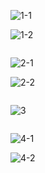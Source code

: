 ![1-1](/media/b3-542/0C3D65931B1CCAB5/TianfeiYu/Typora/imgs/2019笔试题/pdd-算法-0901/1-1.png)

![1-2](/media/b3-542/0C3D65931B1CCAB5/TianfeiYu/Typora/imgs/2019笔试题/pdd-算法-0901/1-2.png)



```

```



![2-1](/media/b3-542/0C3D65931B1CCAB5/TianfeiYu/Typora/imgs/2019笔试题/pdd-算法-0901/2-1.png)

![2-2](/media/b3-542/0C3D65931B1CCAB5/TianfeiYu/Typora/imgs/2019笔试题/pdd-算法-0901/2-2.png)



```

```





![3](/media/b3-542/0C3D65931B1CCAB5/TianfeiYu/Typora/imgs/2019笔试题/pdd-算法-0901/3.png)



```

```





![4-1](/media/b3-542/0C3D65931B1CCAB5/TianfeiYu/Typora/imgs/2019笔试题/pdd-算法-0901/4-1.png)

![4-2](/media/b3-542/0C3D65931B1CCAB5/TianfeiYu/Typora/imgs/2019笔试题/pdd-算法-0901/4-2.png)


































